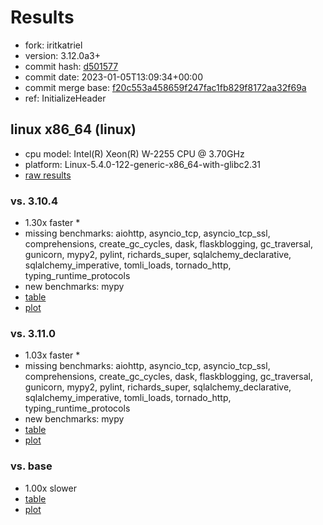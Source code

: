 # Results

- fork: iritkatriel
- version: 3.12.0a3+
- commit hash: [d501577](https://github.com/iritkatriel/cpython/commit/d501577)
- commit date: 2023-01-05T13:09:34+00:00
- commit merge base: [f20c553a458659f247fac1fb829f8172aa32f69a](https://github.com/iritkatriel/cpython/commit/f20c553a458659f247fac1fb829f8172aa32f69a)
- ref: InitializeHeader

## linux x86_64 (linux)

- cpu model: Intel(R) Xeon(R) W-2255 CPU @ 3.70GHz
- platform: Linux-5.4.0-122-generic-x86_64-with-glibc2.31
- [raw results](bm-20230105-linux-x86_64-iritkatriel-InitializeHeader-3.12.0a3%2B-d501577.json)

### vs. 3.10.4

- 1.30x faster \*
- missing benchmarks: aiohttp, asyncio_tcp, asyncio_tcp_ssl, comprehensions, create_gc_cycles, dask, flaskblogging, gc_traversal, gunicorn, mypy2, pylint, richards_super, sqlalchemy_declarative, sqlalchemy_imperative, tomli_loads, tornado_http, typing_runtime_protocols
- new benchmarks: mypy
- [table](bm-20230105-linux-x86_64-iritkatriel-InitializeHeader-3.12.0a3%2B-d501577-vs-3.10.4.md)
- [plot](bm-20230105-linux-x86_64-iritkatriel-InitializeHeader-3.12.0a3%2B-d501577-vs-3.10.4.png)

### vs. 3.11.0

- 1.03x faster \*
- missing benchmarks: aiohttp, asyncio_tcp, asyncio_tcp_ssl, comprehensions, create_gc_cycles, dask, flaskblogging, gc_traversal, gunicorn, mypy2, pylint, richards_super, sqlalchemy_declarative, sqlalchemy_imperative, tomli_loads, tornado_http, typing_runtime_protocols
- new benchmarks: mypy
- [table](bm-20230105-linux-x86_64-iritkatriel-InitializeHeader-3.12.0a3%2B-d501577-vs-3.11.0.md)
- [plot](bm-20230105-linux-x86_64-iritkatriel-InitializeHeader-3.12.0a3%2B-d501577-vs-3.11.0.png)

### vs. base

- 1.00x slower
- [table](bm-20230105-linux-x86_64-iritkatriel-InitializeHeader-3.12.0a3%2B-d501577-vs-base.md)
- [plot](bm-20230105-linux-x86_64-iritkatriel-InitializeHeader-3.12.0a3%2B-d501577-vs-base.png)

